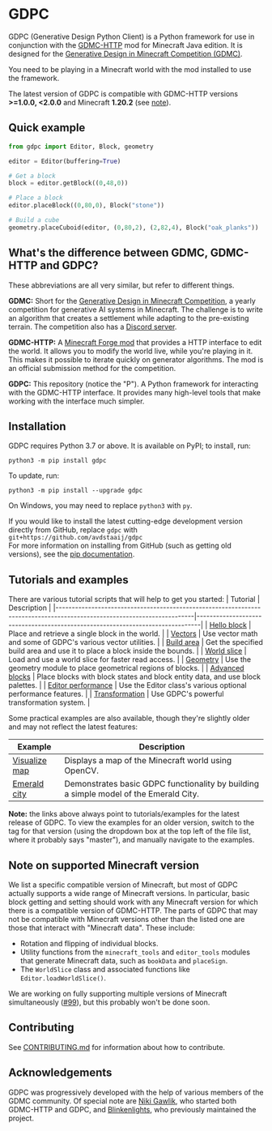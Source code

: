 # GDPC

GDPC (Generative Design Python Client) is a Python framework for use in conjunction with the [GDMC-HTTP](https://github.com/Niels-NTG/gdmc_http_interface) mod for Minecraft Java edition.
It is designed for the [Generative Design in Minecraft Competition (GDMC)](https://gendesignmc.engineering.nyu.edu).

You need to be playing in a Minecraft world with the mod installed to use the framework.

The latest version of GDPC is compatible with GDMC-HTTP versions **>=1.0.0, <2.0.0** and Minecraft **1.20.2** (see [note](#note-on-supported-minecraft-version)).


## Quick example

```python
from gdpc import Editor, Block, geometry

editor = Editor(buffering=True)

# Get a block
block = editor.getBlock((0,48,0))

# Place a block
editor.placeBlock((0,80,0), Block("stone"))

# Build a cube
geometry.placeCuboid(editor, (0,80,2), (2,82,4), Block("oak_planks"))
```

## What's the difference between GDMC, GDMC-HTTP and GDPC?

These abbreviations are all very similar, but refer to different things.

**GDMC:** Short for the [Generative Design in Minecraft Competition](https://gendesignmc.engineering.nyu.edu), a yearly competition for generative AI systems in Minecraft.
The challenge is to write an algorithm that creates a settlement while adapting to the pre-existing terrain. The competition also has a [Discord server](https://discord.gg/YwpPCRQWND).

**GDMC-HTTP:** A [Minecraft Forge mod](https://github.com/Niels-NTG/gdmc_http_interface) that provides a HTTP interface to edit the world.
It allows you to modify the world live, while you're playing in it. This makes it possible to iterate quickly on generator algorithms.
The mod is an official submission method for the competition.

**GDPC:** This repository (notice the "P"). A Python framework for interacting with the GDMC-HTTP interface.
It provides many high-level tools that make working with the interface much simpler.


## Installation

GDPC requires Python 3.7 or above. It is available on PyPI; to install, run:
```
python3 -m pip install gdpc
```
To update, run:
```
python3 -m pip install --upgrade gdpc
```
On Windows, you may need to replace `python3` with `py`.

If you would like to install the latest cutting-edge development version directly from GitHub, replace `gdpc` with\
`git+https://github.com/avdstaaij/gdpc`\
For more information on installing from GitHub (such as getting old versions), see the [pip documentation](https://pip.pypa.io/en/stable/topics/vcs-support/).


## Tutorials and examples

There are various tutorial scripts that will help to get you started:
| Tutorial                                                                                                               | Description                                                                   |
|------------------------------------------------------------------------------------------------------------------------|-------------------------------------------------------------------------------|
| [Hello block](https://github.com/avdstaaij/gdpc/blob/latest-release/examples/tutorials/1_hello_block.py)               | Place and retrieve a single block in the world.                               |
| [Vectors](https://github.com/avdstaaij/gdpc/blob/latest-release/examples/tutorials/2_vectors.py)                       | Use vector math and some of GDPC's various vector utilities.                  |
| [Build area](https://github.com/avdstaaij/gdpc/blob/latest-release/examples/tutorials/3_build_area.py)                 | Get the specified build area and use it to place a block inside the bounds.   |
| [World slice](https://github.com/avdstaaij/gdpc/blob/latest-release/examples/tutorials/4_world_slice.py)               | Load and use a world slice for faster read access.                            |
| [Geometry](https://github.com/avdstaaij/gdpc/blob/latest-release/examples/tutorials/5_geometry.py)                     | Use the geometry module to place geometrical regions of blocks.               |
| [Advanced blocks](https://github.com/avdstaaij/gdpc/blob/latest-release/examples/tutorials/6_advanced_blocks.py)       | Place blocks with block states and block entity data, and use block palettes. |
| [Editor performance](https://github.com/avdstaaij/gdpc/blob/latest-release/examples/tutorials/7_editor_performance.py) | Use the Editor class's various optional performance features.                 |
| [Transformation](https://github.com/avdstaaij/gdpc/blob/latest-release/examples/tutorials/8_transformation.py)         | Use GDPC's powerful transformation system.                                    |

Some practical examples are also available, though they're slightly older and may not reflect the latest features:

| Example                                                                                          | Description                                                                           |
|--------------------------------------------------------------------------------------------------|---------------------------------------------------------------------------------------|
| [Visualize map](https://github.com/avdstaaij/gdpc/blob/latest-release/examples/visualize_map.py) | Displays a map of the Minecraft world using OpenCV.                                   |
| [Emerald city](https://github.com/avdstaaij/gdpc/blob/latest-release/examples/emerald_city.py)   | Demonstrates basic GDPC functionality by building a simple model of the Emerald City. |

**Note:** the links above always point to tutorials/examples for the latest release of GDPC. To view the examples for an older version, switch to the tag for that version (using the dropdown box at the top left of the file list, where it probably says "master"), and manually navigate to the examples.


## Note on supported Minecraft version

We list a specific compatible version of Minecraft, but most of GDPC actually supports a wide range of Minecraft versions.
In particular, basic block getting and setting should work with any Minecraft version for which there is a compatible version of GDMC-HTTP.
The parts of GDPC that may not be compatible with Minecraft versions other than the listed one are those that interact with "Minecraft data". These include:
- Rotation and flipping of individual blocks.
- Utility functions from the `minecraft_tools` and `editor_tools` modules that generate Minecraft data, such as `bookData` and `placeSign`.
- The `WorldSlice` class and associated functions like `Editor.loadWorldSlice()`.

We are working on fully supporting multiple versions of Minecraft simultaneously ([#99](https://github.com/avdstaaij/gdpc/issues/99)), but this probably won't be done soon.


## Contributing

See [CONTRIBUTING.md](CONTRIBUTING.md) for information about how to contribute.


## Acknowledgements

GDPC was progressively developed with the help of various members of the GDMC community. Of special note are [Niki Gawlik](https://github.com/nikigawlik), who started both GDMC-HTTP and GDPC, and [Blinkenlights](https://github.com/flashing-blinkenlights), who previously maintained the project.
